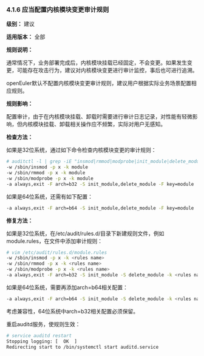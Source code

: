 ### 4.1.6 应当配置内核模块变更审计规则

**级别：** 建议

**适用版本：** 全部

**规则说明：** 

通常情况下，业务部署完成后，内核模块挂载已经固定，不会变更。如果发生变更，可能存在攻击行为，建议对内核模块变更进行审计监控，事后也可进行追溯。

openEuler默认不配置内核模块变更审计规则，建议用户根据实际业务场景配置相应规则。

**规则影响：**

配置审计，由于在内核模块挂载、卸载时需要进行审计日志记录，对性能有轻微影响，但内核模块挂载、卸载相关操作应不频繁，实际对用户无感知。

**检查方法：**

如果是32位系统，通过如下命令检查内核模块变更的审计规则：

```bash
# auditctl -l | grep -iE "insmod|rmmod|modprobe|init_module|delete_module"
-w /sbin/insmod -p x -k module
-w /sbin/rmmod -p x -k module
-w /sbin/modprobe -p x -k module
-a always,exit -F arch=b32 -S init_module,delete_module -F key=module
```
如果是64位系统，还需有如下配置：

```bash
-a always,exit -F arch=b64 -S init_module,delete_module -F key=module
```

**修复方法：**

如果是32位系统，在/etc/audit/rules.d/目录下新建规则文件，例如module.rules，在文件中添加审计规则：

```bash
# vim /etc/audit/rules.d/module.rules
-w /sbin/insmod -p x -k <rules name>
-w /sbin/rmmod -p x -k <rules name>
-w /sbin/modprobe -p x -k <rules name>
-a always,exit -F arch=b32 -S init_module -S delete_module -k <rules name>

```
如果是64位系统，需要再添加arch=b64相关配置：
```bash
-a always,exit -F arch=b64 -S init_module -S delete_module -k <rules name>
```
考虑兼容性，64位系统中arch=b32相关配置必须保留。 

重启auditd服务，使规则生效：

```bash
# service auditd restart
Stopping logging: [  OK  ]
Redirecting start to /bin/systemctl start auditd.service
```
